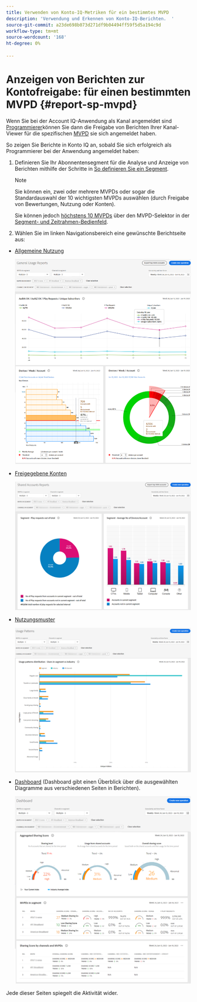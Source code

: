 ```yaml
---
title: Verwenden von Konto-IQ-Metriken für ein bestimmtes MVPD
description: 'Verwendung und Erkennen von Konto-IQ-Berichten.  '
source-git-commit: a23de698b073d271df9b04494ff59f5d5a194c9d
workflow-type: tm+mt
source-wordcount: '168'
ht-degree: 0%

---
```



# Anzeigen von Berichten zur Kontofreigabe: für einen bestimmten MVPD <!--and programmer--> {#report-sp-mvpd}

Wenn Sie bei der Account IQ-Anwendung als Kanal angemeldet sind [Programmierer](/help/AccountIQ/product-concepts.md#programmer-def)können Sie dann die Freigabe von Berichten Ihrer Kanal-Viewer für die spezifischen [MVPD](/help/AccountIQ/product-concepts.md#mvpd-def) sie sich angemeldet haben.

So zeigen Sie Berichte in Konto IQ an, sobald Sie sich erfolgreich als Programmierer bei der Anwendung angemeldet haben:

1. Definieren Sie Ihr Abonnentensegment für die Analyse und Anzeige von Berichten mithilfe der Schritte in [So definieren Sie ein Segment](/help/AccountIQ/howto-select-segment-timeframe.md).

   >[!NOTE]
   >
   >Sie können ein, zwei oder mehrere MVPDs oder sogar die Standardauswahl der 10 wichtigsten MVPDs auswählen (durch Freigabe von Bewertungen, Nutzung oder Konten).
   >
   >
   >Sie können jedoch [höchstens 10 MVPDs](/help/AccountIQ/limitations.md) über den MVPD-Selektor in der [Segment- und Zeitrahmen-Bedienfeld](/help/AccountIQ/segments-timeframe.md).

1. Wählen Sie im linken Navigationsbereich eine gewünschte Berichtseite aus:

* [Allgemeine Nutzung](/help/AccountIQ/general-usage-reports.md)

   ![](assets/specific-mvpd-gen-usage.png)
* [Freigegebene Konten](/help/AccountIQ/shared-acc-reports.md)

   ![](assets/specific-mvpd-shared-acc.png)
* [Nutzungsmuster](/help/AccountIQ/usage-patterns.md)

   ![](assets/specific-mvpd-usage-pattern.png)

* [Dashboard](/help/AccountIQ/dashboard.md) (Dashboard gibt einen Überblick über die ausgewählten Diagramme aus verschiedenen Seiten in Berichten).

   ![](assets/specific-mvpd-dashboard.png)

Jede dieser Seiten spiegelt die Aktivität wider.

<!--## If you are logged in as an MVPD {#report-sp-programmer}

To view reports in Account IQ, once you have successfully logged in to the application as an MVPD:

1. Select the desired programmer channel(s) from from the **Channels in segment** drop-down option.

   ![select channels](assets/programmer-selection.png)

 1. From the **Granularity and time frame** option, select the time interval to view reports. You can aggregate the time intervals week-wise or month-wise.

1. Select a desired reports page from the left navigation-[General Usage](/help/AccountIQ/general-usage-reports.md), [Shared Accounts](/help/AccountIQ/shared-acc-reports.md), [Usage Patterns](/help/AccountIQ/usage-patterns.md), or even [Dashboard](/help/AccountIQ/dashboard.md) (dashboard gives a glimpse of the selected graphs from different reports pages).

![reports for specific programmer](assets/report-forspecific-programmer.png)
-->